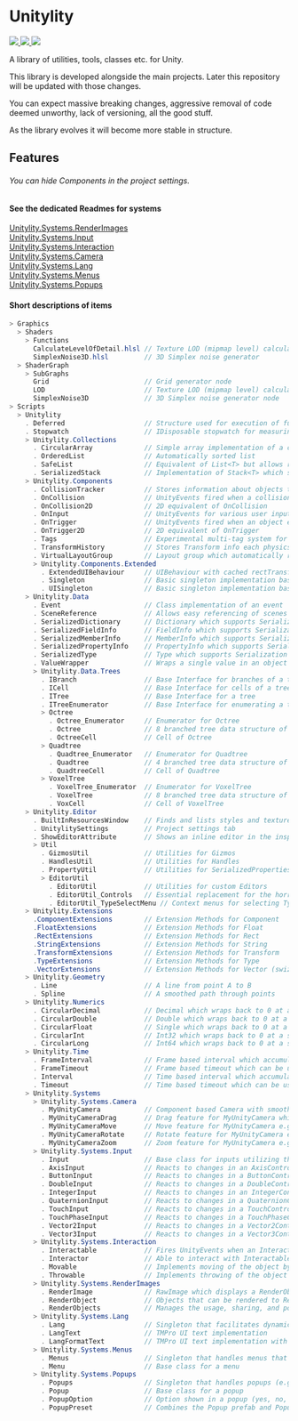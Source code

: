 
# Unitylity  

<p>
    <a href="https://github.com/satsaa/Unitylity/LICENSE" alt="License">
        <img src="https://img.shields.io/github/license/satsaa/unitylity" />
    </a>
    <a href="https://github.com/Satsaa/Unitylity/releases" alt="Releases">
        <img src="https://img.shields.io/github/v/release/satsaa/unitylity?sort=semver" />
    </a>
    <a href="https://github.com/Satsaa/Unitylity/commits/master" alt="Commits">
        <img src="https://img.shields.io/github/last-commit/satsaa/unitylity" />
    </a>
</p>


A library of utilities, tools, classes etc. for Unity.  

This library is developed alongside the main projects. Later this repository will be updated with those changes.  

You can expect massive breaking changes, aggressive removal of code deemed unworthy, lack of versioning, all the good stuff.  

As the library evolves it will become more stable in structure.

## Features  

###### You can hide Components in the project settings.

#### See the dedicated Readmes for systems

[Unitylity.Systems.RenderImages](../master/Unitylity/Scripts/Unitylity.Systems/Unitylity.Systems.RenderImages)  
[Unitylity.Systems.Input](../master/Unitylity/Scripts/Unitylity.Systems/Unitylity.Systems.Input)  
[Unitylity.Systems.Interaction](../master/Unitylity/Scripts/Unitylity.Systems/Unitylity.Systems.Interaction)  
[Unitylity.Systems.Camera](../master/Unitylity/Scripts/Unitylity.Systems/Unitylity.Systems.Camera)  
[Unitylity.Systems.Lang](../master/Unitylity/Scripts/Unitylity.Systems/Unitylity.Systems.Lang)  
[Unitylity.Systems.Menus](../master/Unitylity/Scripts/Unitylity.Systems/Unitylity.Systems.Menus)  
[Unitylity.Systems.Popups](../master/Unitylity/Scripts/Unitylity.Systems/Unitylity.Systems.Popups)  

#### Short descriptions of items

```cs
> Graphics
  > Shaders
    > Functions
      CalculateLevelOfDetail.hlsl // Texture LOD (mipmap level) calculator
      SimplexNoise3D.hlsl         // 3D Simplex noise generator
  > ShaderGraph
    > SubGraphs
      Grid                        // Grid generator node
      LOD                         // Texture LOD (mipmap level) calculation node
      SimplexNoise3D              // 3D Simplex noise generator node
> Scripts
  > Unitylity
    . Deferred                    // Structure used for execution of function in using statements
    . Stopwatch                   // IDisposable stopwatch for measuring execution time in a using statement
    > Unitylity.Collections
      . CircularArray             // Simple array implementation of a circular buffer
      . OrderedList               // Automatically sorted list
      . SafeList                  // Equivalent of List<T> but allows reliable enumeration of lists which may change during the enumeration
      . SerializedStack           // Implementation of Stack<T> which supports Unity serialization
    > Unitylity.Components
      . CollisionTracker          // Stores information about objects that are currently colliding with the GameObject
      . OnCollision               // UnityEvents fired when a collision starts, remains and ends
      . OnCollision2D             // 2D equivalent of OnCollision
      . OnInput                   // UnityEvents for various user inputs
      . OnTrigger                 // UnityEvents fired when an object enters, stays or leaves the trigger
      . OnTrigger2D               // 2D equivalent of OnTrigger
      . Tags                      // Experimental multi-tag system for GameObjects
      . TransformHistory          // Stores Transform info each physics update
      . VirtualLayoutGroup        // Layout group which automatically removes items outside the rect of the list. Useful for large lists.
      > Unitylity.Components.Extended
        . ExtendedUIBehaviour     // UIBehaviour with cached rectTransform property
        . Singleton               // Basic singleton implementation based on MonoBehaviour
        . UISingleton             // Basic singleton implementation based on ExtendedUIBehaviour
    > Unitylity.Data
      . Event                     // Class implementation of an event
      . SceneReference            // Allows easy referencing of scenes
      . SerializedDictionary      // Dictionary which supports Serialization by Unity
      . SerializedFieldInfo       // FieldInfo which supports Serialization by Unity
      . SerializedMemberInfo      // MemberInfo which supports Serialization by Unity
      . SerializedPropertyInfo    // PropertyInfo which supports Serialization by Unity
      . SerializedType            // Type which supports Serialization by Unity
      . ValueWrapper              // Wraps a single value in an object
      > Unitylity.Data.Trees
        . IBranch                 // Base Interface for branches of a tree
        . ICell                   // Base Interface for cells of a tree
        . ITree                   // Base Interface for a tree
        . ITreeEnumerator         // Base Interface for enumerating a tree
        > Octree
          . Octree_Enumerator     // Enumerator for Octree
          . Octree                // 8 branched tree data structure of unlimited depth
          . OctreeCell            // Cell of Octree
        > Quadtree
          . Quadtree_Enumerator   // Enumerator for Quadtree
          . Quadtree              // 4 branched tree data structure of unlimited depth
          . QuadtreeCell          // Cell of Quadtree
        > VoxelTree
          . VoxelTree_Enumerator  // Enumerator for VoxelTree
          . VoxelTree             // 8 branched tree data structure of predetermined depth specialized for voxel structures
          . VoxCell               // Cell of VoxelTree
    > Unitylity.Editor
      . BuiltInResourcesWindow    // Finds and lists styles and textures in the project
      . UnitylitySettings         // Project settings tab
      . ShowEditorAttribute       // Shows an inline editor in the inspector for a specific field
      > Util
        . GizmosUtil              // Utilities for Gizmos
        . HandlesUtil             // Utilities for Handles
        . PropertyUtil            // Utilities for SerializedProperties
        > EditorUtil
          . EditorUtil            // Utilities for custom Editors
          . EditorUtil_Controls   // Essential replacement for the horrible EditorGUI and EditorGUILayout
          . EditorUtil_TypeSelectMenu // Context menus for selecting Types
    > Unitylity.Extensions
      .ComponentExtensions        // Extension Methods for Component
      .FloatExtensions            // Extension Methods for Float
      .RectExtensions             // Extension Methods for Rect
      .StringExtensions           // Extension Methods for String
      .TransformExtensions        // Extension Methods for Transform
      .TypeExtensions             // Extension Methods for Type
      .VectorExtensions           // Extension Methods for Vector (swizzles, math ops, and more)
    > Unitylity.Geometry
      . Line                      // A line from point A to B
      . Spline                    // A smoothed path through points
    > Unitylity.Numerics
      . CircularDecimal           // Decimal which wraps back to 0 at a specific value
      . CircularDouble            // Double which wraps back to 0 at a specific value
      . CircularFloat             // Single which wraps back to 0 at a specific value
      . CircularInt               // Int32 which wraps back to 0 at a specific value
      . CircularLong              // Int64 which wraps back to 0 at a specific value
    > Unitylity.Time
      . FrameInterval             // Frame based interval which accumulates one use when an amount of frames pass
      . FrameTimeout              // Frame based timeout which can be used when an amount of frames pass
      . Interval                  // Time based interval which accumulates one use when an amount of time passes
      . Timeout                   // Time based timeout which can be used when an amount of time passes
    > Unitylity.Systems
      > Unitylity.Systems.Camera
        . MyUnityCamera           // Component based Camera with smoothing, targeting, etc.
        . MyUnityCameraDrag       // Drag feature for MyUnityCamera which can be plane or collider based
        . MyUnityCameraMove       // Move feature for MyUnityCamera e.g. with a controller
        . MyUnityCameraRotate     // Rotate feature for MyUnityCamera e.g. with a controller
        . MyUnityCameraZoom       // Zoom feature for MyUnityCamera e.g. with scroll wheel
      > Unitylity.Systems.Input
        . Input                   // Base class for inputs utilizing the "New Input System" to fire UnityEvents
        . AxisInput               // Reacts to changes in an AxisControl (float)
        . ButtonInput             // Reacts to changes in a ButtonControl (float)
        . DoubleInput             // Reacts to changes in a DoubleControl
        . IntegerInput            // Reacts to changes in an IntegerControl
        . QuaternionInput         // Reacts to changes in a QuaternionControl
        . TouchInput              // Reacts to changes in a TouchControl
        . TouchPhaseInput         // Reacts to changes in a TouchPhaseControl
        . Vector2Input            // Reacts to changes in a Vector2Control
        . Vector3Input            // Reacts to changes in a Vector3Control
      > Unitylity.Systems.Interaction
        . Interactable            // Fires UnityEvents when an Interactor interacts with it
        . Interactor              // Able to interact with Interactables
        . Movable                 // Implements moving of the object by Interactors
        . Throwable               // Implements throwing of the object by Interactors
      > Unitylity.Systems.RenderImages
        . RenderImage             // RawImage which displays a RenderObject
        . RenderObject            // Objects that can be rendered to RenderImages
        . RenderObjects           // Manages the usage, sharing, and pooling of RenderObjects
      > Unitylity.Systems.Lang
        . Lang                    // Singleton that facilitates dynamic text with translations 
        . LangText                // TMPro UI text implementation 
        . LangFormatText          // TMPro UI text implementation with values for formatting
      > Unitylity.Systems.Menus
        . Menus                   // Singleton that handles menus that can be stacked and more 
        . Menu                    // Base class for a menu 
      > Unitylity.Systems.Popups
        . Popups                  // Singleton that handles popups (e.g. a message box)
        . Popup                   // Base class for a popup
        . PopupOption             // Option shown in a popup (yes, no, etc.) 
        . PopupPreset             // Combines the Popup prefab and PopupOptions so it can be shown by Popups 
```















